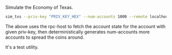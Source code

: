 Simulate the Economy of Texas.

```bash
sim_txs --priv-key "PRIV_KEY_HEX" --num-accounts 1000 --remote localhost:46657
```

The above uses the rpc-host to fetch the account state for the account with given priv-key,
then deterministically generates num-accounts more accounts to spread the coins around.

It's a test utility.
